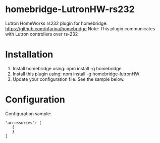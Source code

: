 # homebridge-LutronHW-rs232
Lutron HomeWorks rs232 plugin for homebridge: https://github.com/nfarina/homebridge
Note: This plugin communicates with Lutron controllers over rs-232 

# Installation

1. Install homebridge using: npm install -g homebridge
2. Install this plugin using: npm install -g homebridge-lutronHW
3. Update your configuration file. See the sample below.

# Configuration

Configuration sample:

 ```
"accessories": [
    {
    }
]
```

